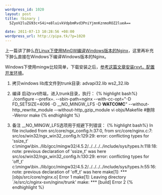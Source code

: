 ```yaml
--- 
wordpress_id: 1020
layout: post
title: !binary |
  5ZyoV2luZG93c+S4i+e8luivkVdpbmRvd3PniYjmnKznmoROZ2lueA==

date: 2011-07-13 10:28:56 +08:00
wordpress_url: http://pipa.tk/?p=1020
---
```

上一篇讲了肿么<a href="http://pipa.tk/archives/1010">在Linux下使用MinGW编译Windows版本的Nginx</a>，这里再补充下肿么直接在Windows下编译Windows版本的Nginx。

Windows下使用mingw比较简单，下载安装之后，<a href="http://ingar.satgnu.net/devenv/mingw32/base.html">参考这篇文章安装rxvt，配置开发环境</a>。

1. 拷贝windows lib库文件到trunk目录: advapi32.lib ws2_32.lib

2. 编译
启动rxvt终端，进入trunk目录，执行：
{% highlight bash%}
./configure --prefix=. --sbin-path=nginx --with-cc-opt="-D FD_SETSIZE=4096 -D __NO_MINGW_LFS -D __WATCOMC__" --without-http_rewrite_module --without-http_gzip_module
vi objs/Makefile   #删除 -Werror
make
{% endhighlight %}

3. 备注
__NO_MINGW_LFS选项用于规避下列错误：
{% highlight bash%}
In file included from src/core/ngx_config.h:37:0,
                 from src/core/nginx.c:7:
src/os/win32/ngx_win32_config.h:129:29: error: conflicting types for 'ssize_t'
c:\mingw\bin\../lib/gcc/mingw32/4.5.2/../../../../include/sys/types.h:118:18: note: previous declaration of 'ssize_t' was here
src/os/win32/ngx_win32_config.h:130:29: error: conflicting types for 'off_t'
c:\mingw\bin\../lib/gcc/mingw32/4.5.2/../../../../include/sys/types.h:55:16: note: previous declaration of 'off_t' was here
make[1]: *** [objs/src/core/nginx.o] Error 1
make[1]: Leaving directory `/e/src/c/nginx-svn/nginx/trunk'
make: *** [build] Error 2
{% endhighlight %}
